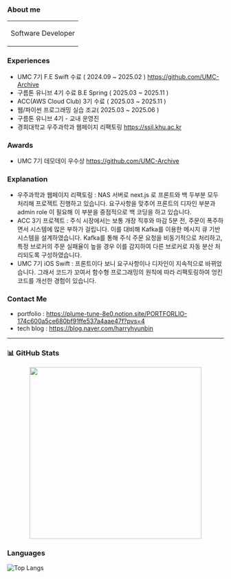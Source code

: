 ###  About me
<table>
  <tr>
    <td>
      <p> Software Developer</p> 
    </td>
  </tr>
</table>

<p align="center">

</p>

### Experiences
- UMC 7기 F.E Swift 수료 ( 2024.09 ~ 2025.02 ) https://github.com/UMC-Archive
- 구름톤 유니브 4기 수료 B.E Spring ( 2025.03 ~ 2025.11 )
- ACC(AWS Cloud Club) 3기 수료 ( 2025.03 ~ 2025.11 )
- 웹/파이썬 프로그래밍 실습 조교( 2025.03 ~ 2025.06 )
- 구름톤 유니브 4기 - 교내 운영진
- 경희대학교 우주과학과 웹페이지 리팩토링 https://ssil.khu.ac.kr
  
### Awards 
- UMC 7기 데모데이 우수상 https://github.com/UMC-Archive

### Explanation
- 우주과학과 웹페이지 리팩토링 : NAS 서버로 next.js 로 프론트와 백 두부분 모두 처리해 프로젝트 진행하고 있습니다. 요구사항을 맞추어 프론트의 디자인 부분과 admin role 이 필요해 이 부분을 중점적으로 백 코딩을 하고 있습니다.
- ACC 3기 프로젝트 :  주식 시장에서는 보통 개장 직후와 마감 5분 전, 주문이 폭주하면서 시스템에 많은 부하가 걸립니다. 이를 대비해 Kafka를 이용한 메시지 큐 기반 시스템을 설계하였습니다. Kafka를 통해 주식 주문 요청을 비동기적으로 처리하고, 특정 브로커의 주문 실패율이 높을 경우 이를 감지하여 다른 브로커로 자동 분산 처리되도록 구성하였습니다. 
- UMC 7기 iOS Swift : 프론트이다 보니 요구사항이나 디자인이 지속적으로 바뀌었습니다. 그래서 코드가 꼬여서 함수형 프로그래밍의 원칙에 따라 리팩토링하여 엉킨 코드를 개선한 경험이 있습니다. 

### Contact Me
- portfolio : https://plume-tune-8e0.notion.site/PORTFORLIO-174c600a5ce680bf91ffe537a4aae47f?pvs=4
- tech blog : https://blog.naver.com/harryhyunbin
---

### 📊 GitHub Stats  
<p align="center">
  <img src="https://github-readme-stats.vercel.app/api?username=lemonson03&show_icons=true&theme=radical" width="400">

</p>

### Languages
![Top Langs](https://github-readme-stats.vercel.app/api/top-langs/?username=lemonson03&layout=compact)


